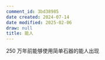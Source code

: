 ```yaml
---
comment_id: 3bd38985
date created: 2024-07-14
date modified: 2025-02-06
draw: null
title: 能人
---
```

250 万年前能够使用简单石器的能人出现
